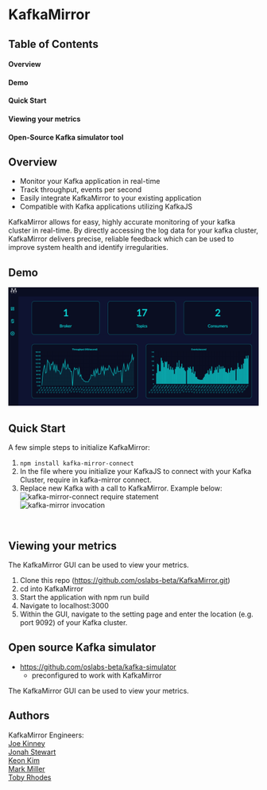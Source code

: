 # KafkaMirror


## Table of Contents
#### Overview
#### Demo
#### Quick Start
#### Viewing your metrics
#### Open-Source Kafka simulator tool

## Overview
- Monitor your Kafka application in real-time
- Track throughput, events per second
- Easily integrate KafkaMirror to your existing application
- Compatible with Kafka applications utilizing KafkaJS

KafkaMirror allows for easy, highly accurate monitoring of your kafka cluster in real-time. By directly accessing the log data for your kafka cluster, KafkaMirror delivers precise, reliable feedback which can be used to improve system health and identify irregularities. 

## Demo
![kafka-mirror-screenshot](./metrics2.png "KafkaMirror Metrics Dashboard")<br>


## Quick Start
A few simple steps to initialize KafkaMirror:
1. ```npm install kafka-mirror-connect```
2. In the file where you initialize your KafkaJS to connect with your Kafka Cluster, require in kafka-mirror connect.
3. Replace new Kafka with a call to KafkaMirror. Example below:<br>
![kafka-mirror-connect require statement](kafkaConnection_js_—_KafkaMirror.png "kafka-mirror-connect require statement")<br>
![kafka-mirror invocation](kafkaConnection_js_—_KafkaMirror2.png "kafka mirror invocation") <br>
 <br>
 
## Viewing your metrics
The KafkaMirror GUI can be used to view your metrics. 
1. Clone this repo (https://github.com/oslabs-beta/KafkaMirror.git)
2. cd into KafkaMirror
3. Start the application with npm run build
4. Navigate to localhost:3000
5. Within the GUI, navigate to the setting page and enter the location (e.g. port 9092) of your Kafka cluster.

## Open source Kafka simulator
- https://github.com/oslabs-beta/kafka-simulator 
  - preconfigured to work with KafkaMirror

The KafkaMirror GUI can be used to view your metrics. 

## Authors
KafkaMirror Engineers:<br>
[Joe Kinney](https://github.com/joekinney-png)<br>
[Jonah Stewart](https://github.com/jonahlstewart)<br>
[Keon Kim](https://github.com/Keon-Kim-0)<br>
[Mark Miller](https://github.com/markmanuelmiller)<br>
[Toby Rhodes](https://github.com/rtobiwan)<br>
